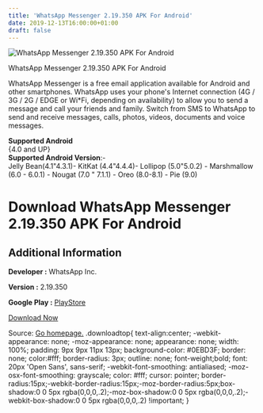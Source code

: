 ```yaml
---
title: 'WhatsApp Messenger 2.19.350 APK For Android'
date: 2019-12-13T16:00:00+01:00
draft: false
---
```


![WhatsApp Messenger 2.19.350 APK For Android](https://i2.wp.com/apkhome.net/wp-content/uploads/2019/11/WhatsApp-Messenger-2.19.350.png "WhatsApp Messenger 2.19.350 APK For Android")

  

WhatsApp Messenger 2.19.350 APK For Android

WhatsApp Messenger is a free email application available for Android and other smartphones. WhatsApp uses your phone's Internet connection (4G / 3G / 2G / EDGE or Wi\*Fi, depending on availability) to allow you to send a message and call your friends and family. Switch from SMS to WhatsApp to send and receive messages, calls, photos, videos, documents and voice messages.

**Supported Android**  
{4.0 and UP}  
**Supported Android Version**:-  
Jelly Bean(4.1"4.3.1)- KitKat (4.4"4.4.4)- Lollipop (5.0"5.0.2) - Marshmallow (6.0 - 6.0.1) - Nougat (7.0 " 7.1.1) - Oreo (8.0-8.1) - Pie (9.0)

Download WhatsApp Messenger 2.19.350 APK For Android
====================================================

Additional Information
----------------------

**Developer :** WhatsApp Inc.

**Version :** 2.19.350

**Google Play :** [PlayStore](https://play.google.com/store/apps/details?id=com.whatsapp)

  

[Download Now](https://store4app.co/post/whatsapp-messenger-2-19-350-apk-for-android_1574844343)

  
Source: [Go homepage.](https://store4app.co/post/whatsapp-messenger-2-19-350-apk-for-android_1574844343) .downloadtop{ text-align:center; -webkit-appearance: none; -moz-appearance: none; appearance: none; width: 100%; padding: 9px 9px 11px 13px; background-color: #0EBD3F; border: none; color:#fff; border-radius: 3px; outline: none; font-weight;bold; font: 20px 'Open Sans', sans-serif; -webkit-font-smoothing: antialiased; -moz-osx-font-smoothing: grayscale; color: #fff; cursor: pointer; border-radius:15px;-webkit-border-radius:15px;-moz-border-radius:5px;box-shadow:0 0 5px rgba(0,0,0,.2);-moz-box-shadow:0 0 5px rgba(0,0,0,.2);-webkit-box-shadow:0 0 5px rgba(0,0,0,.2) !important; }